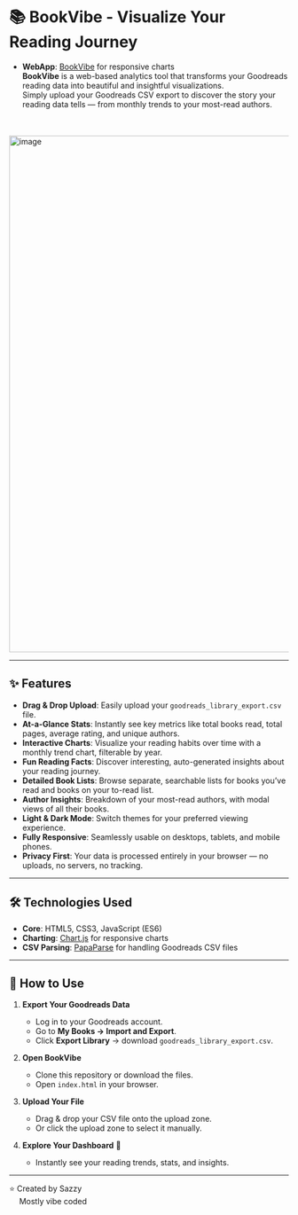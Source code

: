 # 📚 BookVibe - Visualize Your Reading Journey
- **WebApp**: [BookVibe](https://abookvibe.vercel.app/) for responsive charts  
**BookVibe** is a web-based analytics tool that transforms your Goodreads reading data into beautiful and insightful visualizations.  
Simply upload your Goodreads CSV export to discover the story your reading data tells — from monthly trends to your most-read authors.
<br>
<br>
<img width="1881" height="932" alt="image" src="https://github.com/user-attachments/assets/b5b85e7a-6481-4642-8a99-b61bd3ec4325" />

---

## ✨ Features

- **Drag & Drop Upload**: Easily upload your `goodreads_library_export.csv` file.  
- **At-a-Glance Stats**: Instantly see key metrics like total books read, total pages, average rating, and unique authors.  
- **Interactive Charts**: Visualize your reading habits over time with a monthly trend chart, filterable by year.  
- **Fun Reading Facts**: Discover interesting, auto-generated insights about your reading journey.  
- **Detailed Book Lists**: Browse separate, searchable lists for books you’ve read and books on your to-read list.  
- **Author Insights**: Breakdown of your most-read authors, with modal views of all their books.  
- **Light & Dark Mode**: Switch themes for your preferred viewing experience.  
- **Fully Responsive**: Seamlessly usable on desktops, tablets, and mobile phones.  
- **Privacy First**: Your data is processed entirely in your browser — no uploads, no servers, no tracking.  

---

## 🛠️ Technologies Used

- **Core**: HTML5, CSS3, JavaScript (ES6)  
- **Charting**: [Chart.js](https://www.chartjs.org/) for responsive charts  
- **CSV Parsing**: [PapaParse](https://www.papaparse.com/) for handling Goodreads CSV files  

---

## 🚀 How to Use

1. **Export Your Goodreads Data**  
   - Log in to your Goodreads account.  
   - Go to **My Books → Import and Export**.  
   - Click **Export Library** → download `goodreads_library_export.csv`.  

2. **Open BookVibe**  
   - Clone this repository or download the files.  
   - Open `index.html` in your browser.  

3. **Upload Your File**  
   - Drag & drop your CSV file onto the upload zone.  
   - Or click the upload zone to select it manually.  

4. **Explore Your Dashboard** 🎉  
   - Instantly see your reading trends, stats, and insights.  

---
<p>⭐ Created by Sazzy <br>
   &emsp; Mostly vibe coded</p>

